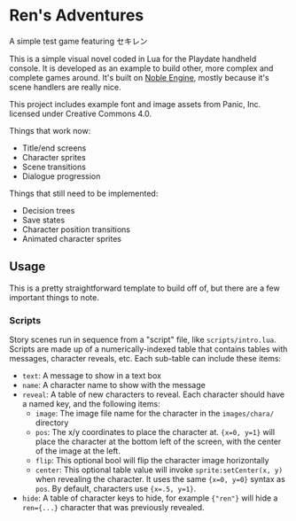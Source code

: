 # Ren's Adventures

A simple test game featuring セキレン

This is a simple visual novel coded in Lua for the Playdate handheld console. It is developed as an example to build other, more complex and complete games around. It's built on [Noble Engine](https://github.com/NobleRobot/NobleEngine), mostly because it's scene handlers are really nice.

This project includes example font and image assets from Panic, Inc. licensed under Creative Commons 4.0.

Things that work now:

- Title/end screens
- Character sprites
- Scene transitions
- Dialogue progression

Things that still need to be implemented:

- Decision trees
- Save states
- Character position transitions
- Animated character sprites

## Usage

This is a pretty straightforward template to build off of, but there are a few important things to note.

### Scripts

Story scenes run in sequence from a "script" file, like `scripts/intro.lua`. Scripts are made up of a numerically-indexed table that contains tables with messages, character reveals, etc. Each sub-table can include these items:

- `text`: A message to show in a text box
- `name`: A character name to show with the message
- `reveal`: A table of new characters to reveal. Each character should have a named key, and the following items:
	- `image`: The image file name for the character in the `images/chara/` directory
	- `pos`: The x/y coordinates to place the character at. `{x=0, y=1}` will place the character at the bottom left of the screen, with the center of the image at the left.
	- `flip`: This optional bool will flip the character image horizontally
	- `center`: This optional table value will invoke `sprite:setCenter(x, y)` when revealing the character. It uses the same `{x=0, y=0}` syntax as `pos`. By default, characters use `{x=.5, y=1}`.
- `hide`: A table of character keys to hide, for example `{"ren"}` will hide a `ren={...}` character that was previously revealed.
